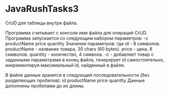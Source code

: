 # JavaRushTasks3

CrUD для таблицы внутри файла.

Программа считывает с консоли имя файла для операций CrUD.
Программа запускается со следующим набором параметров:
-c productName price quantity
Значения параметров:
где id - 8 символов.
productName - название товара, 30 chars (60 bytes).
price - цена, 8 символов.
quantity - количество, 4 символа.
-c - добавляет товар с заданными параметрами в конец файла, генерирует id самостоятельно, инкрементируя максимальный id, 
найденный в файле.

В файле данные хранятся в следующей последовательности (без разделяющих пробелов):
id productName price quantity
Данные дополнены пробелами до их длины.
